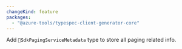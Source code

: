 ```yaml
---
changeKind: feature
packages:
  - "@azure-tools/typespec-client-generator-core"
---
```


Add `SdkPagingServiceMetadata` type to store all paging related info.